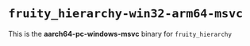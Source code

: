 # `fruity_hierarchy-win32-arm64-msvc`

This is the **aarch64-pc-windows-msvc** binary for `fruity_hierarchy`

